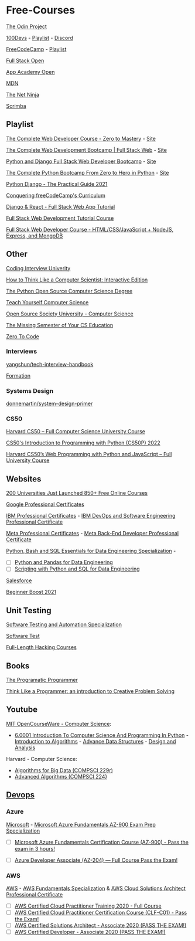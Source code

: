 # Free-Courses

[The Odin Project](https://www.theodinproject.com/)

[100Devs](https://leonnoel.com/100devs/) - [Playlist](https://www.youtube.com/playlist?list=PLBf-QcbaigsKwq3k2YEBQS17xUwfOA3O3) - [Discord](https://discord.com/invite/zNxhjnmDPy)

[FreeCodeCamp](https://www.freecodecamp.org/learn) - [Playlist](https://www.youtube.com/c/Freecodecamp/playlists)

[Full Stack Open](https://fullstackopen.com/en/)

[App Academy Open](https://open.appacademy.io/learn/full-stack-online/welcome-to-coding/welcome-to-app-academy-open)

[MDN](https://developer.mozilla.org/en-US/docs/Learn/Front-end_web_developer)

[The Net Ninja](https://www.youtube.com/channel/UCW5YeuERMmlnqo4oq8vwUpg)

[Scrimba](https://scrimba.com/allcourses?price=free)

## Playlist

[The Complete Web Developer Course - Zero to Mastery](https://www.youtube.com/playlist?list=PLL7eX0No1f9kWc-Gi50JGQL8CD873Cxlf) - [Site](https://www.udemy.com/course/the-complete-web-developer-zero-to-mastery/)

[The Complete Web Development Bootcamp | Full Stack Web](https://www.youtube.com/playlist?list=PLSWyBcYxXY6heLNCzSyuxj2gYLwAFSysQ) - [Site](https://www.udemy.com/course/the-complete-web-development-bootcamp/)

[Python and Django Full Stack Web Developer Bootcamp](https://www.youtube.com/playlist?list=PLuJZH5pDX4GKrPyVImrii6mZ3kdwAOLvv) - [Site](https://www.udemy.com/course/python-and-django-full-stack-web-developer-bootcamp/)

[The Complete Python Bootcamp From Zero to Hero in Python](https://www.youtube.com/playlist?list=PLuJZH5pDX4GKUXIXc8cuGNm6c74VyB-1P) - [Site](https://www.udemy.com/course/complete-python-bootcamp/)

[Python Django - The Practical Guide 2021](https://www.youtube.com/playlist?list=PLBxwSeQlMDNiNt72UmSvKBLsxPgGY_Jy-)

[Conquering freeCodeCamp's Curriculum](https://www.youtube.com/playlist?list=PLgBH1CvjOA62oNEVgz-dECiCZCE_Q3ZFH) 

[Django & React - Full Stack Web App Tutorial](https://www.youtube.com/playlist?list=PLzMcBGfZo4-kCLWnGmK0jUBmGLaJxvi4j)

[Full Stack Web Development Tutorial Course](https://www.youtube.com/playlist?list=PLwoh6bBAszPrES-EOajos_E9gvRbL27wz)

[Full Stack Web Developer Course - HTML/CSS/JavaScript + NodeJS, Express, and MongoDB](https://www.youtube.com/playlist?list=PLQSmIhc0GVPPhpBAC3y6xChtOz3RJ8abN)

## Other

[Coding Interview Univerity](https://github.com/jwasham/coding-interview-university)

[How to Think Like a Computer Scientist: Interactive Edition](https://runestone.academy/ns/books/published/thinkcspy/index.html)

[The Python Open Source Computer Science Degree](https://github.com/ForrestKnight/open-source-cs-python) 

[Teach Yourself Computer Science](https://teachyourselfcs.com/)

[Open Source Society University - Computer Science](https://github.com/ossu/computer-science) 

[The Missing Semester of Your CS Education](https://missing.csail.mit.edu/) 

[Zero To Code](https://zerotocode.today/) 


### Interviews

[yangshun/tech-interview-handbook](https://github.com/yangshun/tech-interview-handbook)

[Formation](https://formation.dev/)

### Systems Design

[donnemartin/system-design-primer](https://github.com/donnemartin/system-design-primer)

### CS50

[Harvard CS50 – Full Computer Science University Course](https://www.youtube.com/watch?v=8mAITcNt710&t=6315s)

[CS50's Introduction to Programming with Python (CS50P) 2022](https://www.youtube.com/playlist?list=PLhQjrBD2T3817j24-GogXmWqO5Q5vYy0V)

[Harvard CS50’s Web Programming with Python and JavaScript – Full University Course](https://www.youtube.com/watch?v=vzGllw18DkA)


## Websites

[200 Universities Just Launched 850+ Free Online Courses](https://www.freecodecamp.org/news/new-online-courses/)

[Google Professional Certificates](https://www.coursera.org/google-career-certificates)

[IBM Professional Certificates](https://www.coursera.org/search?query=ibm&index=prod_all_launched_products_term_optimization&entityTypeDescription=Professional%20Certificates&allLanguages=English) - [IBM DevOps and Software Engineering Professional Certificate](https://www.coursera.org/professional-certificates/devops-and-software-engineering) 
 
[Meta Professional Certificates](https://www.coursera.org/meta) - [Meta Back-End Developer Professional Certificate](https://www.coursera.org/professional-certificates/meta-back-end-developer#courses)

 [Python, Bash and SQL Essentials for Data Engineering Specialization](https://www.coursera.org/specializations/python-bash-sql-data-engineering-duke#courses) - 
 - [ ] [Python and Pandas for Data Engineering](https://www.coursera.org/learn/python-and-pandas-for-data-engineering-duke?irclickid=Q4ZU1OV2uxyITYj1oJXqE0rLUkAzKDQrh1Ms100&irgwc=1&utm_medium=partners&utm_source=impact&utm_campaign=259799&utm_content=b2c)
 - [ ] [Scripting with Python and SQL for Data Engineering](https://www.coursera.org/learn/scripting-with-python-sql-for-data-engineering-duke?specialization=python-bash-sql-data-engineering-duke)
 
[Salesforce](https://trailhead.salesforce.com/)

[Beginner Boost 2021](https://www.youtube.com/playlist?list=PLrK9UeDMcQLre1yPasCnuKvWvyXKzmKhW)

## Unit Testing

[Software Testing and Automation Specialization](https://www.coursera.org/specializations/software-testing-automation)

[Software Test](https://cs.gmu.edu/~offutt/softwaretest/)

[Full-Length Hacking Courses](https://www.youtube.com/playlist?list=PLLKT__MCUeixqHJ1TRqrHsEd6_EdEvo47)


## Books
 
[The Programatic Programmer](https://www.google.com/search?q=The+Programatic+Programmer&oq=The+Programatic+Programmer&aqs=chrome..69i57.836j0j1&sourceid=chrome&ie=UTF-8)

[Think Like a Programmer: an introduction to Creative Problem Solving](https://www.amazon.com/Think-Like-Programmer-Introduction-Creative/dp/1593274246)

## Youtube
[MIT OpenCourseWare - Computer Science](https://www.youtube.com/@mitocw/playlists?view=50&sort=dd&shelf_id=5):
- [6.0001 Introduction To Computer Science And Programming In Python](https://www.youtube.com/playlist?list=PLUl4u3cNGP63WbdFxL8giv4yhgdMGaZNA) - [Introduction to Algorithms](https://www.youtube.com/playlist?list=PLUl4u3cNGP61Oq3tWYp6V_F-5jb5L2iHb) - [Advance Data Structures](https://www.youtube.com/playlist?list=PLUl4u3cNGP61hsJNdULdudlRL493b-XZf) - [Design and Analysis](https://www.youtube.com/playlist?list=PLUl4u3cNGP6317WaSNfmCvGym2ucw3oGp)

Harvard - Computer Science: 
- [Algorithms for Big Data (COMPSCI 229r)](https://www.youtube.com/playlist?list=PL2SOU6wwxB0v1kQTpqpuu5kEJo2i-iUyf) 
- [Advanced Algorithms (COMPSCI 224)](https://www.youtube.com/playlist?list=PL2SOU6wwxB0uP4rJgf5ayhHWgw7akUWSf)



## [Devops](https://www.youtube.com/playlist?list=PLWKjhJtqVAbkzvvpY12KkfiIGso9A_Ixs)
### Azure

[Microsoft](https://www.coursera.org/instructor/microsoft) - [Microsoft Azure Fundamentals AZ-900 Exam Prep Specialization](https://www.google.com/search?q=Microsoft+Azure+Fundamentals+AZ-900+Exam+Prep&sourceid=chrome&ie=UTF-8)

- [ ] [Microsoft Azure Fundamentals Certification Course (AZ-900) - Pass the exam in 3 hours!](https://www.youtube.com/watch?v=NKEFWyqJ5XA)
- [ ] [Azure Developer Associate (AZ-204) — Full Course Pass the Exam!](https://www.youtube.com/watch?v=jZx8PMQjobk)


### AWS

[AWS](https://www.coursera.org/aws) - [AWS Fundamentals Specialization](https://www.coursera.org/specializations/aws-fundamentals) & [AWS Cloud Solutions Architect Professional Certificate](https://www.coursera.org/professional-certificates/aws-cloud-solutions-architect)

- [ ] [AWS Certified Cloud Practitioner Training 2020 - Full Course](https://www.youtube.com/watch?v=3hLmDS179YE)
- [ ] [AWS Certified Cloud Practitioner Certification Course (CLF-C01) - Pass the Exam!](https://www.youtube.com/watch?v=SOTamWNgDKc)
- [ ] [AWS Certified Solutions Architect - Associate 2020 (PASS THE EXAM!)](https://www.youtube.com/watch?v=Ia-UEYYR44s)
- [ ] [AWS Certified Developer - Associate 2020 (PASS THE EXAM!)](https://www.youtube.com/watch?v=RrKRN9zRBWs)
